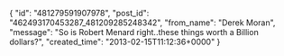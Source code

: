  {
   "id": "481279591907978",
   "post_id": "462493170453287_481209285248342",
   "from_name": "Derek Moran",
   "message": "So is Robert Menard right..these things worth a Billion dollars?",
   "created_time": "2013-02-15T11:12:36+0000"
 }
